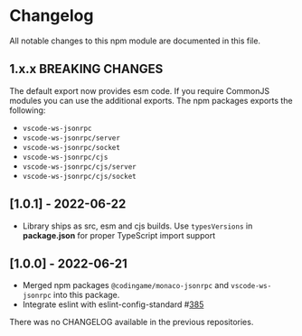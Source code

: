 # Changelog

All notable changes to this npm module are documented in this file.

## 1.x.x BREAKING CHANGES

The default export now provides esm code. If you require CommonJS modules you can use the additional exports.
The npm packages exports the following:

- `vscode-ws-jsonrpc`
- `vscode-ws-jsonrpc/server`
- `vscode-ws-jsonrpc/socket`
- `vscode-ws-jsonrpc/cjs`
- `vscode-ws-jsonrpc/cjs/server`
- `vscode-ws-jsonrpc/cjs/socket`

## [1.0.1] - 2022-06-22

- Library ships as src, esm and cjs builds. Use `typesVersions` in **package.json** for proper TypeScript import support

## [1.0.0] - 2022-06-21

- Merged npm packages `@codingame/monaco-jsonrpc` and `vscode-ws-jsonrpc` into this package.
- Integrate eslint with eslint-config-standard #[385](https://github.com/TypeFox/monaco-languageclient/pull/385)

There was no CHANGELOG available in the previous repositories.
